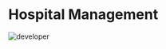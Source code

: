 
# Hospital Management
![developer](https://img.shields.io/badge/Developed%20By%20%3A-Kushal%20S-red)

